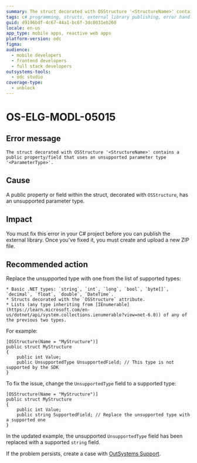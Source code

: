```yaml
---
summary: The struct decorated with OSStructure '<StructureName>' contains a public property/field that uses an unsupported parameter type '<ParameterType>'.
tags: c# programming, structs, external library publishing, error handling, .net framework
guid: d9196bdf-4c67-44a1-bc6f-3dc0031eb260
locale: en-us
app_type: mobile apps, reactive web apps
platform-version: odc
figma:
audience:
  - mobile developers
  - frontend developers
  - full stack developers
outsystems-tools:
  - odc studio
coverage-type:
  - unblock
---
```


# OS-ELG-MODL-05015

## Error message

`The struct decorated with OSStructure '<StructureName>' contains a public property/field that uses an unsupported parameter type '<ParameterType>'.`

## Cause

A public property or field within the struct, decorated with `OSStructure`, has an unsupported parameter type.

## Impact

You must fix this error in your C# project before you can publish the external library. Once you've fixed it, you must create and upload a new ZIP file.

## Recommended action

Replace the unsupported type with one from the list of supported types:

    * Basic .NET types: `string`, `int`, `long`, `bool`, `byte[]`, `decimal`, `float`, `double`, `DateTime`.
    * Structs decorated with the `OSStructure` attribute.
    * Lists (any type inheriting from [IEnumerable](https://learn.microsoft.com/en-us/dotnet/api/system.collections.ienumerable?view=net-6.0)) of any of the previous two types.

For example:

    [OSStructure(Name = "MyStructure")]
    public struct MyStructure
    {
        public int Value;
        public UnsupportedType UnsupportedField; // This type is not supported by the SDK
    }

To fix the issue, change the `UnsupportedType` field to a supported type:

    [OSStructure(Name = "MyStructure")]
    public struct MyStructure
    {
        public int Value;
        public string SupportedField; // Replace the unsupported type with a supported one
    }

In the updated example, the unsupported `UnsupportedType` field has been replaced with a supported `string` field.

If the problem persists, create a case with [OutSystems Support](https://www.outsystems.com/support/portal/open-support-case?ErrorCode=OS-ELG-MODL-05015).
